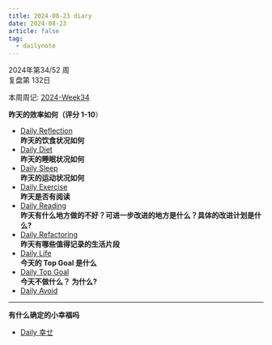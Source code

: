 ```yaml
---
title: 2024-08-23 diary
date: 2024-08-23
article: false
tag:
  - dailynote
---
```

  
2024年第34/52 周  
复盘第 132日

本周周记: [2024-Week34](2024-Week34)

**昨天的效率如何（评分 1-10**）
- [Daily Reflection](../../10IMYMEMINE/Day/Daily%20Reflection)  
**昨天的饮食状况如何**
- [Daily Diet](../../10IMYMEMINE/Day/Daily%20Diet)  
**昨天的睡眠状况如何**
- [Daily Sleep](../../10IMYMEMINE/Day/Daily%20Sleep)  
**昨天的运动状况如何**
- [Daily Exercise](Daily%20Exercise)  
**昨天是否有阅读** 
- [Daily Reading](../../10IMYMEMINE/Day/Daily%20Reading)  
**昨天有什么地方做的不好？可进一步改进的地方是什么？具体的改进计划是什么?**
- [Daily Refactoring](../../10IMYMEMINE/Day/Daily%20Refactoring)  
**昨天有哪些值得记录的生活片段**  
- [Daily Life](../../10IMYMEMINE/Day/Daily%20Life)  
**今天的 Top Goal 是什么**  
- [Daily Top Goal](../../10IMYMEMINE/Day/Daily%20Top%20Goal)  
**今天不做什么？ 为什么?**  
- [Daily Avoid](../../10IMYMEMINE/Day/Daily%20Avoid) 

---
**有什么确定的小幸福吗**
- [Daily 幸せ](../../10IMYMEMINE/Day/Daily%20幸せ)

